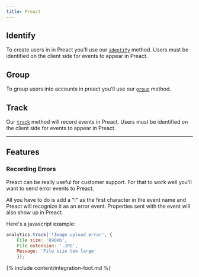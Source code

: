 ```yaml
---
title: Preact
---
```


## Identify

To create users in in Preact you'll use our [`identify`](/docs/spec/identify) method. Users must be identified on the client side for events to appear in Preact.


## Group

To group users into accounts in preact you'll use our [`group`](/docs/spec/group) method.


## Track

Our [`track`](/docs/spec/track) method will record events in Preact. Users must be identified on the client side for events to appear in Preact.

- - -


## Features

### Recording Errors

Preact can be really useful for customer support. For that to work well you'll want to send error events to Preact.

All you have to do is add a "!" as the first character in the event name and Preact will recognize it as an error event. Properties sent with the event will also show up in Preact.

Here's a javascript example:
```javascript
analytics.track('!Image upload error', {
    File size: '890kb',
    File extension: '.JPG',
    Message: 'File size too large'
    });
```

{% include content/integration-foot.md %}
